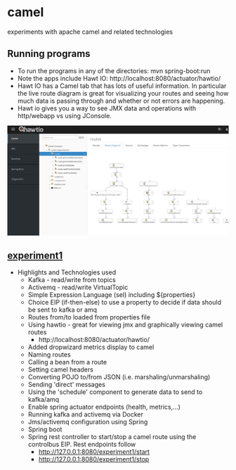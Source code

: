 # camel
experiments with apache camel and related technologies

## Running programs
* To run the programs in any of the directories:  mvn spring-boot:run
* Note the apps include Hawt IO: http://localhost:8080/actuator/hawtio/
* Hawt IO has a Camel tab that has lots of useful information.  In particular the live route diagram is great for visualizing 
your routes and seeing how much data is passing through and whether or not errors are happening.
* Hawt io gives you a way to see JMX data and operations with http/webapp vs using JConsole.

![hawtio](https://github.com/stevensouza/camel/blob/master/images/hawtio.png)



## [experiment1](https://github.com/stevensouza/camel/tree/master/experiment1) 

* Highlights and Technologies used
  * Kafka - read/write from topics
  * Activemq - read/write VirtualTopic
  * Simple Expression Language (sel) including ${properties}
  * Choice EIP (if-then-else) to use a property to decide if data should be sent to kafka or amq
  * Routes from/to loaded from properties file
  * Using hawtio - great for viewing jmx and graphically viewing camel routes
    * http://localhost:8080/actuator/hawtio/
  * Added dropwizard metrics display to camel
  * Naming routes
  * Calling a bean from a route
  * Setting camel headers
  * Converting POJO to/from JSON (i.e. marshaling/unmarshaling)
  * Sending 'direct' messages
  * Using the 'schedule' component to generate data to send to kafka/amq
  * Enable spring actuator endpoints (health, metrics,...)
  * Running kafka and activemq via Docker
  * Jms/activemq configuration using Spring
  * Spring boot
  * Spring rest controller to start/stop a camel route using the controlbus EIP. Rest endpoints follow
    * http://127.0.0.1:8080/experiment1/start
    * http://127.0.0.1:8080/experiment1/stop
